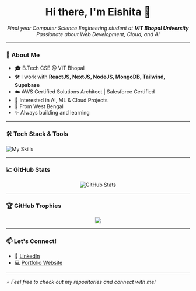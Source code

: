 <h1 align="center">Hi there, I'm Eishita 👋</h1>
<p align="center">
  <em>Final year Computer Science Engineering student at <strong>VIT Bhopal University</strong></em><br>
  <em>Passionate about Web Development, Cloud, and AI</em>
</p>

---

### 🚀 About Me

- 🎓 B.Tech CSE @ VIT Bhopal  
- 🛠️ I work with **ReactJS, NextJS, NodeJS, MongoDB, Tailwind, Supabase**  
- ☁️ AWS Certified Solutions Architect | Salesforce Certified  
- 🤖 Interested in AI, ML & Cloud Projects  
- 📍 From West Bengal  
- ✨ Always building and learning  

---

### 🛠️ Tech Stack & Tools

![My Skills](https://skillicons.dev/icons?i=js,html,css,react,nextjs,nodejs,express,mongodb,tailwind,python,java,aws,git,github,figma,vscode,prisma)

---

### 📈 GitHub Stats

<p align="center">
  <img src="https://github-readme-stats.vercel.app/api?username=EishitaParik&show_icons=true&theme=radical" alt="GitHub Stats" />
</p>

---

### 🏆 GitHub Trophies

<p align="center">
  <img src="https://github-profile-trophy.vercel.app/?username=EishitaParik&theme=radical&margin-w=15&margin-h=15" />
</p>

---

### 📫 Let's Connect!

- 🔗 [LinkedIn](https://www.linkedin.com/in/eishita-parik-298040239)  
- 💻 [Portfolio Website](https://coincapita.vercel.app/)  

---

⭐️ *Feel free to check out my repositories and connect with me!*

